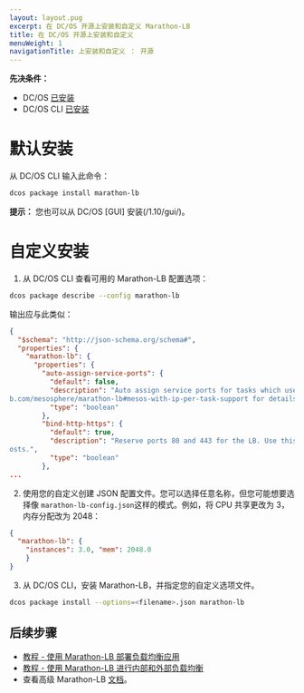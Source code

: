 ```yaml
---
layout: layout.pug
excerpt: 在 DC/OS 开源上安装和自定义 Marathon-LB
title: 在 DC/OS 开源上安装和自定义
menuWeight: 1
navigationTitle: 上安装和自定义 ： 开源
---
```



**先决条件：**

- DC/OS [已安装](/cn/1.11/installing/oss/)
- DC/OS CLI [已安装](/cn/1.11/cli/install/)

# 默认安装

从 DC/OS CLI 输入此命令：

  ```bash
  dcos package install marathon-lb
  ```

**提示：** 您也可以从 DC/OS [GUI] 安装(/1.10/gui/)。


# 自定义安装

1. 从 DC/OS CLI 查看可用的 Marathon-LB 配置选项：

  ```bash
  dcos package describe --config marathon-lb
  ```

 输出应与此类似：

  ```json
  {
    "$schema": "http://json-schema.org/schema#",
    "properties": {
      "marathon-lb": {
        "properties": {
          "auto-assign-service-ports": {
            "default": false,
            "description": "Auto assign service ports for tasks which use IP-per-task. See https://githu
  b.com/mesosphere/marathon-lb#mesos-with-ip-per-task-support for details.",
            "type": "boolean"
          },
          "bind-http-https": {
            "default": true,
            "description": "Reserve ports 80 and 443 for the LB. Use this if you intend to use virtual h
  osts.",
            "type": "boolean"
          },
  ...
  ```

2. 使用您的自定义创建 JSON 配置文件。您可以选择任意名称，但您可能想要选择像 `marathon-lb-config.json`这样的模式。例如，将 CPU 共享更改为 3，内存分配改为 2048：

  ```json
  {
    "marathon-lb": {
      "instances": 3.0, "mem": 2048.0
      }
  }
  ```

3. 从 DC/OS CLI，安装 Marathon-LB，并指定您的自定义选项文件。

  ```bash
  dcos package install --options=<filename>.json marathon-lb
  ```

## 后续步骤

- [教程 - 使用 Marathon-LB 部署负载均衡应用](/cn/services/marathon-lb/1.12.x/mlb-basic-tutorial/)
- [教程 - 使用 Marathon-LB 进行内部和外部负载均衡](/cn/services/marathon-lb/marathon-lb-advanced-tutorial/)
- 查看高级 Marathon-LB [文档](/cn/services/marathon-lb/advanced/)。
